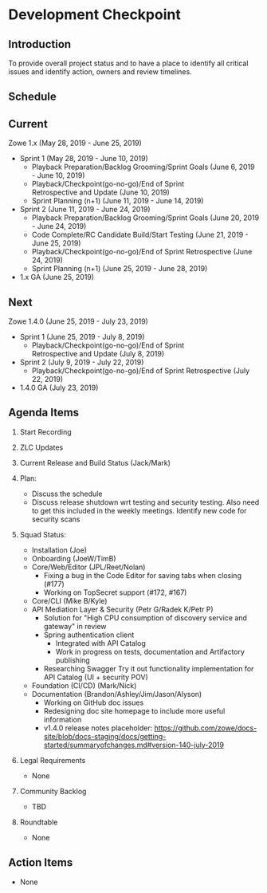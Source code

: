# Development Checkpoint

Introduction
------------
To provide overall project status and to have a place to identify all critical issues and identify action, owners and review timelines.

Schedule
--------

Current
-------

Zowe 1.x (May 28, 2019 - June 25, 2019)
- Sprint 1 (May 28, 2019 - June 10, 2019)
   - Playback Preparation/Backlog Grooming/Sprint Goals (June 6, 2019 - June 10, 2019)
   - Playback/Checkpoint(go-no-go)/End of Sprint Retrospective and Update (June 10, 2019)
   - Sprint Planning (n+1) (June 11, 2019 - June 14, 2019)
- Sprint 2 (June 11, 2019 - June 24, 2019)
   - Playback Preparation/Backlog Grooming/Sprint Goals (June 20, 2019 - June 24, 2019)
   - Code Complete/RC Candidate Build/Start Testing (June 21, 2019 - June 25, 2019)
   - Playback/Checkpoint(go-no-go)/End of Sprint Retrospective (June 24, 2019)
   - Sprint Planning (n+1) (June 25, 2019 - June 28, 2019)
- 1.x GA (June 25, 2019)


Next
----

Zowe 1.4.0 (June 25, 2019	- July 23, 2019)
- Sprint 1 (June 25, 2019	- July 8, 2019)
  - Playback/Checkpoint(go-no-go)/End of Sprint Retrospective and Update (July 8, 2019)
- Sprint 2 (July 9, 2019 - July 22, 2019)
	- Playback/Checkpoint(go-no-go)/End of Sprint Retrospective (July 22, 2019)
- 1.4.0 GA (July 23, 2019)


Agenda Items
------------
1. Start Recording
2. ZLC Updates
3. Current Release and Build Status (Jack/Mark)
4. Plan:
    - Discuss the schedule
    - Discuss release shutdown wrt testing and security testing. Also need to get this included in the weekly meetings. Identify new code for security scans
5. Squad Status:
    - Installation (Joe)
    - Onboarding (JoeW/TimB)
    - Core/Web/Editor (JPL/Reet/Nolan)
    	- Fixing a bug in the Code Editor for saving tabs when closing (#177)
    	- Working on TopSecret support (#172, #167)
    - Core/CLI (Mike B/Kyle)
    - API Mediation Layer & Security (Petr G/Radek K/Petr P)
      - Solution for "High CPU consumption of discovery service and gateway" in review
      - Spring authentication client
        - Integrated with API Catalog
        - Work in progress on tests, documentation and Artifactory publishing
      - Researching Swagger Try it out functionality implementation for API Catalog (UI + security POV)
    - Foundation (CI/CD) (Mark/Nick)
    - Documentation (Brandon/Ashley/Jim/Jason/Alyson)
      - Working on GitHub doc issues
      - Redesigning doc site homepage to include more useful information
      - v1.4.0 release notes placeholder: https://github.com/zowe/docs-site/blob/docs-staging/docs/getting-started/summaryofchanges.md#version-140-july-2019


6. Legal Requirements
    - None

7. Community Backlog
    - TBD
8. Roundtable
    - None

Action Items
------------
- None
